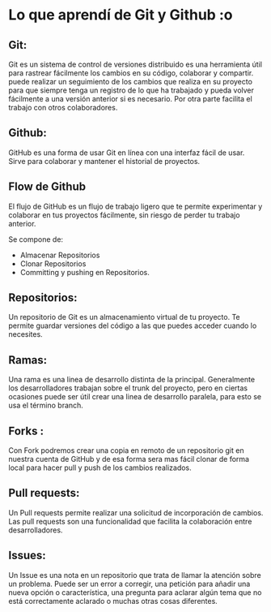 # Lo que aprendí de Git y Github :o

## Git:
Git es un sistema de control de versiones distribuido es 
una herramienta útil para rastrear fácilmente los 
cambios en su código, colaborar y compartir. puede 
realizar un seguimiento de los cambios que realiza en su 
proyecto para que siempre tenga un registro de lo que ha 
trabajado y pueda volver fácilmente a una versión 
anterior si es necesario. Por otra parte facilita el 
trabajo con otros colaboradores.

## Github:
GitHub es una forma de usar Git en línea con una 
interfaz fácil de usar. Sirve para colaborar y mantener 
el historial de proyectos.

## Flow de Github 
El flujo de GitHub es un flujo de trabajo ligero que te 
permite experimentar y colaborar en tus proyectos 
fácilmente, sin riesgo de perder tu trabajo anterior.

Se compone de:

- Almacenar Repositorios
- Clonar Repositorios
- Committing y pushing en Repositorios.


## Repositorios:
Un repositorio de Git es un almacenamiento virtual de tu 
proyecto. Te permite guardar versiones del código a las 
que puedes acceder cuando lo necesites.

## Ramas:

Una rama es una linea de desarrollo distinta de la 
principal. Generalmente los desarrolladores trabajan 
sobre el trunk del proyecto, pero en ciertas ocasiones 
puede ser útil crear una linea de desarrollo paralela, para esto se usa el término branch.

## Forks :
Con Fork podremos crear una copia en remoto de un 
repositorio git en nuestra cuenta de GitHub y de esa 
forma sera mas fácil clonar de forma local para hacer 
pull y push de los cambios realizados.


## Pull requests:
Un Pull requests permite realizar una solicitud de 
incorporación de cambios. Las pull requests son una 
funcionalidad que facilita la colaboración entre 
desarrolladores. 

## Issues:

Un Issue es una nota en un repositorio que trata de 
llamar la atención sobre un problema. Puede ser un error 
a corregir, una petición para añadir una nueva opción o 
característica, una pregunta para aclarar algún tema que 
no está correctamente aclarado o muchas otras cosas 
diferentes.


